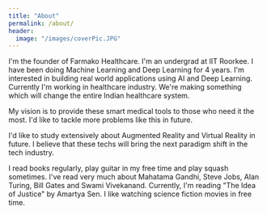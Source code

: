 ```yaml
---
title: "About"
permalink: /about/
header:
  image: "/images/coverPic.JPG"
---
```


I'm the founder of Farmako Healthcare. I'm an undergrad at IIT Roorkee. I have been doing Machine Learning and Deep Learning for 4 years. I'm interested in building real world applications using AI and Deep Learning. Currently I'm working in healthcare industry. We're making something which will change the entire Indian healthcare system.

My vision is to provide these smart medical tools to those who need it the most. I'd like to tackle more problems like this in future. 

I'd like to study extensively about Augmented Reality and Virtual Reality in future. I believe that these techs will bring the next paradigm shift in the tech industry.

I read books regularly, play guitar in my free time and play squash sometimes. I've read very much about Mahatama Gandhi, Steve Jobs, Alan Turing, Bill Gates and Swami Vivekanand. Currently, I'm reading "The Idea of Justice" by Amartya Sen. I like watching science fiction movies in free time.
